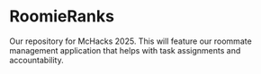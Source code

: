 # RoomieRanks
Our repository for McHacks 2025. This will feature our roommate management application that helps with task assignments and accountability.
